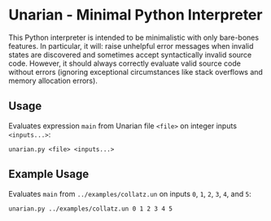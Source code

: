 
# Unarian - Minimal Python Interpreter

This Python interpreter is intended to be minimalistic with only bare-bones features. In particular, it will: raise unhelpful error messages when invalid states are discovered and sometimes accept syntactically invalid source code. However, it should always correctly evaluate valid source code without errors (ignoring exceptional circumstances like stack overflows and memory allocation errors).

## Usage

Evaluates expression `main` from Unarian file `<file>` on integer inputs `<inputs...>`:
```
unarian.py <file> <inputs...>
```

## Example Usage

Evaluates `main` from `../examples/collatz.un` on inputs `0`, `1`, `2`, `3`, `4`, and `5`:
```
unarian.py ../examples/collatz.un 0 1 2 3 4 5
```
